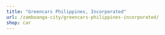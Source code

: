 ```yaml
---
title: "Greencars Philippines, Incorporated"
url: /zamboanga-city/greencars-philippines-incorporated/
shop: car
---
```

